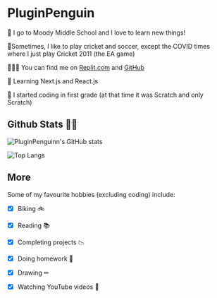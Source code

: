 # PluginPenguin #

🏫 I go to Moody Middle School and I love to learn new things!

🏏Sometimes, I like to play cricket and soccer, except the COVID times where I just play Cricket 2011 (the EA game)

👨🏻‍💻 You can find me on [Replit.com](http://repl.it/@YashasShah) and [GitHub](http://github.com/ParrotCode101)

🌱 Learning Next.js and React.js

🤯 I started coding in first grade (at that time it was Scratch and only Scratch)


## **Github Stats 🦸‍♂️** ##

![PluginPenguinn's GitHub stats](https://github-readme-stats.vercel.app/api?username=PluginPenguin&show_icons=true&theme=cobalt)

![Top Langs](https://github-readme-stats.vercel.app/api/top-langs/?username=PluginPenguin&layout=compact)

## **More** ##
Some of my favourite hobbies (excluding coding) include:
- [x] Biking 🚲
- [x] Reading 📚
- [x] Completing projects 📉
- [x] Doing homework 📝
- [x] Drawing ✏
- [x] Watching YouTube videos 📼


